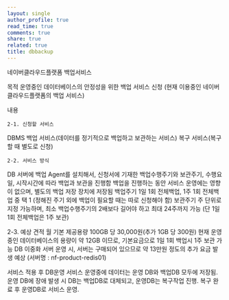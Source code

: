 ```yaml
---
layout: single
author_profile: true
read_time: true
comments: true
share: true
related: true
title: dbbackup
---
```


네이버클라우드플랫폼 백업서비스


목적 
	운영중인 데이터베이스의 안정성을 위한 백업 서비스 신청
	(현재 이용중인 네이버클라우드플랫폼의 백업 서비스)

내용

	2-1. 신청할 서비스
DBMS 백업 서비스(데이터를 정기적으로 백업하고 보관하는 서비스)
복구 서비스(복구할 때 별도로 신청)

	2-2. 서비스 방식
DB 서버에 백업 Agent를 설치해서, 신청서에 기재한 백업수행주기와 보관주기, 수행요일, 시작시간에 따라 백업과 보관을 진행함
백업을 진행하는 동안 서비스 운영에는 영향이 없으며, 별도의 백업 저장 장치에 저장됨
백업주기
1일 1회 전체백업, 1주 1회 전체백업 중 택 1
(정해진 주기 외에 백업이 필요할 때는 따로 신청해야 함)
보관주기
		주 단위로 지정 가능하며, 최소 백업수행주기의 2배보다 길어야 하고 최대 24주까지 가능
		(단 1일 1회 전체백업은 1주 보관)

2-3. 예상 견적
월 기본 제공용량 100GB 당 30,000원(추가 1GB 당 300원)
현재 운영중인 데이터베이스의 용량이 약 12GB 이므로,
		기본요금으로 1일 1회 백업시 1주 보관 가능
DB 이중화 서버 운영 시, 서버는 구매되어 있으므로 약 13만원 정도의 추가 요금 발생 예상 (서버명 : nf-product-redis01)

서비스 적용 후 DB운영
	서비스 운영중에 데이터는 운영 DB와 백업DB 모두에 저장됨.
	운영 DB에 장애 발생 시 DB는 백업DB로 대체되고, 운영DB는 복구작업 진행.
	복구 완료 후 운영DB로 서비스 운영.